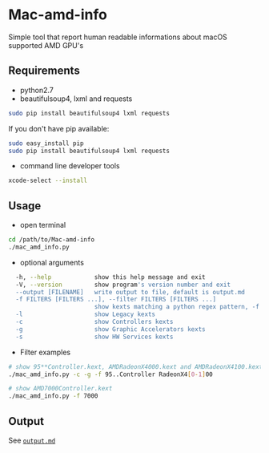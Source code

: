 # Mac-amd-info 
Simple tool that report human readable informations about macOS supported AMD GPU's

## Requirements
* python2.7
* beautifulsoup4, lxml and requests
```bash
sudo pip install beautifulsoup4 lxml requests
```

If you don't have pip available:
```bash
sudo easy_install pip
sudo pip install beautifulsoup4 lxml requests
```
* command line developer tools
```bash
xcode-select --install
```

## Usage
* open terminal 
```bash
cd /path/to/Mac-amd-info
./mac_amd_info.py
```

* optional arguments
```bash
  -h, --help            show this help message and exit
  -V, --version         show program's version number and exit
  --output [FILENAME]   write output to file, default is output.md
  -f FILTERS [FILTERS ...], --filter FILTERS [FILTERS ...]
                        show kexts matching a python regex pattern, -f 2.00 shows only 2*00 series controllers
  -l                    show Legacy kexts
  -c                    show Controllers kexts
  -g                    show Graphic Accelerators kexts
  -s                    show HW Services kexts
```
* Filter examples
```bash
# show 95**Controller.kext, AMDRadeonX4000.kext and AMDRadeonX4100.kext
./mac_amd_info.py -c -g -f 95..Controller RadeonX4[0-1]00

# show AMD7000Controller.kext 
./mac_amd_info.py -f 7000
```

## Output

See [`output.md`][output.md]

[output.md]: ./output.md
